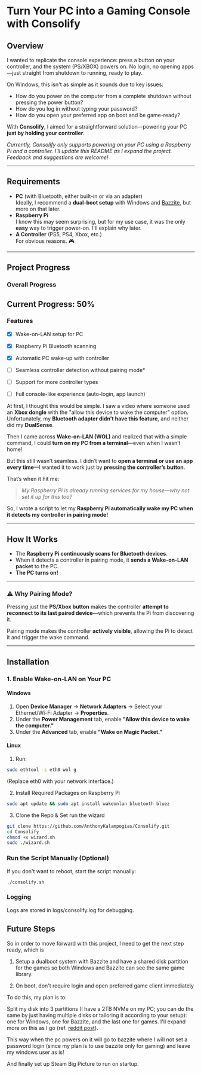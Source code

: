 # Turn Your PC into a Gaming Console with Consolify

## Overview

I wanted to replicate the console experience: press a button on your controller, and the system (PS/XBOX) powers on. No login, no opening apps—just straight from shutdown to running, ready to play.

On Windows, this isn't as simple as it sounds due to key issues:
- How do you power on the computer from a complete shutdown without pressing the power button?
- How do you log in without typing your password?
- How do you open your preferred app on boot and be game-ready?

With **Consolify**, I aimed for a straightforward solution—powering your PC **just by holding your controller**.  

*Currently, Consolify only supports powering on your PC using a Raspberry Pi and a controller. I'll update this README as I expand the project. Feedback and suggestions are welcome!*

---

## Requirements  

- **PC** (with Bluetooth, either built-in or via an adapter)  
  Ideally, I recommend a **dual-boot setup** with Windows and [Bazzite](https://bazzite.gg), but more on that later.  
- **Raspberry Pi**  
  I know this may seem surprising, but for my use case, it was the only **easy** way to trigger power-on. I'll explain why later.  
- **A Controller** (PS5, PS4, Xbox, etc.)  
  For obvious reasons. 🎮  

---

## Project Progress  

### Overall Progress  
**Current Progress: 50%** 
---

<!-- [----------50%----------]
```█████████░░░░░░░░░░``` -->
### Features  
- [x] Wake-on-LAN setup for PC  
- [x] Raspberry Pi Bluetooth scanning  
- [x] Automatic PC wake-up with controller  
- [ ] Seamless controller detection without pairing mode*  
- [ ] Support for more controller types  
- [ ] Full console-like experience (auto-login, app launch)  
 


At first, I thought this would be simple. I saw a video where someone used an **Xbox dongle** with the "allow this device to wake the computer" option. Unfortunately, my **Bluetooth adapter didn’t have this feature**, and neither did my **DualSense**.  

Then I came across **Wake-on-LAN (WOL)** and realized that with a simple command, I could **turn on my PC from a terminal**—even when I wasn’t home!  

But this still wasn’t seamless. I didn’t want to **open a terminal or use an app every time**—I wanted it to work just by **pressing the controller’s button**.  

That’s when it hit me:  
> *My Raspberry Pi is already running services for my house—why not set it up for this too?*  

So, I wrote a script to let my **Raspberry Pi automatically wake my PC when it detects my controller in pairing mode!**  

---

## How It Works  

- The **Raspberry Pi continuously scans for Bluetooth devices**.  
- When it detects a controller in pairing mode, it **sends a Wake-on-LAN packet** to the PC.  
- **The PC turns on!**  

---

### ⚠ Why Pairing Mode?  

Pressing just the **PS/Xbox button** makes the controller **attempt to reconnect to its last paired device**—which prevents the Pi from discovering it.  

Pairing mode makes the controller **actively visible**, allowing the Pi to detect it and trigger the wake command.  

---

## Installation  

### **1. Enable Wake-on-LAN on Your PC**  

#### **Windows**  
1. Open **Device Manager** → **Network Adapters** → Select your Ethernet/Wi-Fi Adapter → **Properties**.  
2. Under the **Power Management** tab, enable **"Allow this device to wake the computer."**  
3. Under the **Advanced** tab, enable **"Wake on Magic Packet."**  

#### **Linux**  
1. Run:  
```bash
sudo ethtool -s eth0 wol g
```
   (Replace eth0 with your network interface.)

2. Install Required Packages on Raspberry Pi
```bash
sudo apt update && sudo apt install wakeonlan bluetooth bluez
```
3. Clone the Repo & Set run the wizard
```bash
git clone https://github.com/AnthonyKalampogias/Consolify.git
cd Consolify
chmod +x wizard.sh
sudo ./wizard.sh
```

### Run the Script Manually (Optional)
If you don't want to reboot, start the script manually:

```
./consolify.sh
```

### Logging

Logs are stored in logs/consolify.log for debugging.


## Future Steps

So in order to move forward with this project, I need to get the next step ready, which is 

1. Setup a dualboot system with Bazzite and have a shared disk partition for the games so both Windows and Bazzite can see the same game library.
   
2. On boot, don't require login and open preferred game client immediately

To do this, my plan is to:

Split my disk into 3 partitions (I have a 2TB NVMe on my PC; you can do the same by just having multiple disks or tailoring it according to your setup): one for Windows, one for Bazzite, and the last one for games. I'll expand more on this as I go (ref. [reddit post](https://www.reddit.com/r/ROGAlly/comments/1gtc9qz/bazzite_dual_boot_with_shared_internal_game_drive/)).

This way when the pc powers on it will go to bazzite where I will not set a password login (since my plan is to use bazzite only for gaming) and leave my windows user as is!

And finally set up Steam Big Picture to run on startup.
